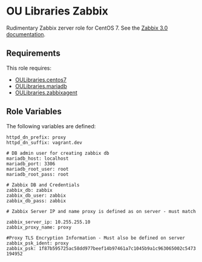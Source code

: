 OU Libraries Zabbix
=========

Rudimentary Zabbix zerver role for CentOS 7.
See the [Zabbix 3.0 documentation](https://www.zabbix.com/documentation/3.0/manual).

Requirements
------------

This role requires:

- [OULibraries.centos7](https://github.com/OULibraries/ansible-role-centos7)
- [OULibraries.mariadb](https://github.com/OULibraries/ansible-role-mariadb)
- [OULibraries.zabbixagent](https://github.com/OULibraries/ansible-role-zabbix-agent)


Role Variables
--------------

The following variables are defined:

```
httpd_dn_prefix: proxy
httpd_dn_suffix: vagrant.dev

# DB admin user for creating zabbix db 
mariadb_host: localhost
mariadb_port: 3306
mariadb_root_user: root
mariadb_root_pass: root

# Zabbix DB and Credentials
zabbix_db: zabbix
zabbix_db_user: zabbix
zabbix_db_pass: zabbix

# Zabbix Server IP and name proxy is defined as on server - must match

zabbix_server_ip: 10.255.255.10
zabbix_proxy_name: proxy

#Proxy TLS Encryption Information - Must also be defined on server
zabbix_psk_ident: proxy
zabbix_psk: 1f87b595725ac58dd977beef14b97461a7c1045b9a1c963065002c5473    194952

```
